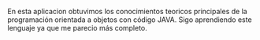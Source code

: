 En esta aplicacion obtuvimos los conocimientos teoricos principales de la programación orientada a objetos con código JAVA. Sigo aprendiendo este lenguaje ya que me parecio más completo.
